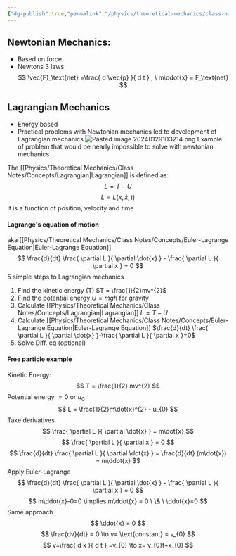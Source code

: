 ```yaml
---
{"dg-publish":true,"permalink":"/physics/theoretical-mechanics/class-notes/2024-01-23-lagrangian-mechanics/"}
---
```


## Newtonian Mechanics:
- Based on force
- Newtons 3 laws
$$
\vec{F}_\text{net} =\frac{ d \vec{p} }{ d t }  , \ m\ddot{x} = F_\text{net}
$$
## Lagrangian Mechanics
- Energy based
- Practical problems with Newtonian mechanics led to development of Lagrangian mechanics
![Pasted image 20240129103214.png](/img/user/Physics/Theoretical%20Mechanics/Images/Pasted%20image%2020240129103214.png)
Example of problem that would be nearly impossible to solve with newtonian mechanics

The [[Physics/Theoretical Mechanics/Class Notes/Concepts/Lagrangian\|Lagrangian]] is defined as:
$$
L = T-U
$$
$$
L = L(x,\dot{x},t)
$$
It is a function of position, velocity and time 

#### Lagrange's equation of motion 
aka [[Physics/Theoretical Mechanics/Class Notes/Concepts/Euler-Lagrange Equation\|Euler-Lagrange Equation]]
$$
\frac{d}{dt} \frac{ \partial L }{ \partial \dot{x} } - \frac{ \partial L }{ \partial x }  = 0
$$
5 simple steps to Lagrangian mechanics 
1. Find the kinetic energy (T)
	$T = \frac{1}{2}mv^{2}$
2. Find the potential energy 
	$U=mgh$ for gravity
3. Calculate [[Physics/Theoretical Mechanics/Class Notes/Concepts/Lagrangian\|Lagrangian]]
	$L = T-U$
4. Calculate [[Physics/Theoretical Mechanics/Class Notes/Concepts/Euler-Lagrange Equation\|Euler-Lagrange Equation]]
	$\frac{d}{dt} \frac{ \partial L }{ \partial \dot{x} }-\frac{ \partial L }{ \partial x }=0$
5. Solve Diff. eq (optional)

#### Free particle example
Kinetic Energy: 
$$
T = \frac{1}{2} mv^{2} 
$$
Potential energy $= 0$ or $u_{0}$
$$
L = \frac{1}{2}m\dot{x}^{2} - u_{0}
$$
Take derivatives 
$$
\frac{ \partial L }{ \partial \dot{x} }  = m\dot{x}
$$
$$
\frac{ \partial L }{ \partial x }  = 0
$$
$$
\frac{d}{dt}  \frac{ \partial L }{ \partial \dot{x} }   = \frac{d}{dt} (m\dot{x}) = m\ddot{x}
$$
Apply Euler-Lagrange
$$
\frac{d}{dt} \frac{ \partial L }{ \partial \dot{x} } - \frac{ \partial L }{ \partial x } = 0 
$$
$$
m\ddot{x}-0=0 \implies m\ddot{x} = 0 \ \& \ \ddot{x}=0
$$
Same approach
$$
\ddot{x} = 0
$$
$$
\frac{dv}{dt} = 0 \to v= \text{constant} = v_{0}
$$
$$
v=\frac{ d x }{ d t } =v_{0} \to x= v_{0}t+x_{0}
$$

 